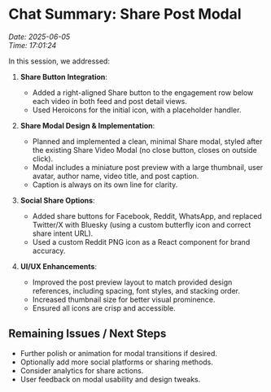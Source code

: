 # Chat Summary: Share Post Modal
*Date: 2025-06-05*  
*Time: 17:01:24*

In this session, we addressed:

1. **Share Button Integration**:
   - Added a right-aligned Share button to the engagement row below each video in both feed and post detail views.
   - Used Heroicons for the initial icon, with a placeholder handler.

2. **Share Modal Design & Implementation**:
   - Planned and implemented a clean, minimal Share modal, styled after the existing Share Video Modal (no close button, closes on outside click).
   - Modal includes a miniature post preview with a large thumbnail, user avatar, author name, video title, and post caption.
   - Caption is always on its own line for clarity.

3. **Social Share Options**:
   - Added share buttons for Facebook, Reddit, WhatsApp, and replaced Twitter/X with Bluesky (using a custom butterfly icon and correct share intent URL).
   - Used a custom Reddit PNG icon as a React component for brand accuracy.

4. **UI/UX Enhancements**:
   - Improved the post preview layout to match provided design references, including spacing, font styles, and stacking order.
   - Increased thumbnail size for better visual prominence.
   - Ensured all icons are crisp and accessible.

## Remaining Issues / Next Steps

- Further polish or animation for modal transitions if desired.
- Optionally add more social platforms or sharing methods.
- Consider analytics for share actions.
- User feedback on modal usability and design tweaks. 